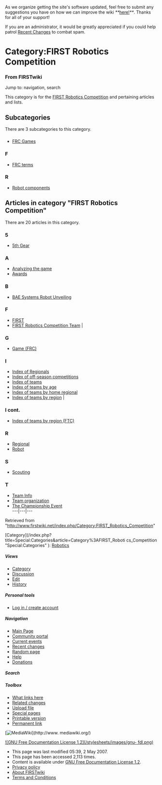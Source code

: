 As we organize getting the site's software updated, feel free to submit any
suggestions you have on how we can improve the wiki
_**_[here!](/index.php/User:Hallry/Suggestions "User:Hallry/Suggestions"
)_**_. Thanks for all of your support!

If you are an administrator, it would be greatly appreciated if you could help
patrol [Recent Changes](/index.php/Special:Recentchanges
"Special:Recentchanges" ) to combat spam.

# Category:FIRST Robotics Competition

### From FIRSTwiki

Jump to: navigation, search

This category is for the [FIRST Robotics
Competition](/index.php/FIRST_Robotics_Competition "FIRST Robotics
Competition" ) and pertaining articles and lists.

  

## Subcategories

There are 3 subcategories to this category.

###

  * [FRC Games](/index.php/Category:FRC_Games "Category:FRC Games" )

### F

  * [FRC terms](/index.php/Category:FRC_terms "Category:FRC terms" )

### R

  * [Robot components](/index.php/Category:Robot_components "Category:Robot components" )

## Articles in category "FIRST Robotics Competition"

There are 20 articles in this category.

### 5

  * [5th Gear](/index.php/5th_Gear "5th Gear" )

### A

  * [Analyzing the game](/index.php/Analyzing_the_game "Analyzing the game" )
  * [Awards](/index.php/Awards "Awards" )

### B

  * [BAE Systems Robot Unveiling](/index.php/BAE_Systems_Robot_Unveiling "BAE Systems Robot Unveiling" )

### F

  * [FIRST](/index.php/FIRST "FIRST" )
  * [FIRST Robotics Competition Team](/index.php/FIRST_Robotics_Competition_Team "FIRST Robotics Competition Team" )
|

### G

  * [Game (FRC)](/index.php/Game_%28FRC%29 "Game \(FRC\)" )

### I

  * [Index of Regionals](/index.php/Index_of_Regionals "Index of Regionals" )
  * [Index of off-season competitions](/index.php/Index_of_off-season_competitions "Index of off-season competitions" )
  * [Index of teams](/index.php/Index_of_teams "Index of teams" )
  * [Index of teams by age](/index.php/Index_of_teams_by_age "Index of teams by age" )
  * [Index of teams by home regional](/index.php/Index_of_teams_by_home_regional "Index of teams by home regional" )
  * [Index of teams by region](/index.php/Index_of_teams_by_region "Index of teams by region" )
|

### I cont.

  * [Index of teams by region (FTC)](/index.php/Index_of_teams_by_region_%28FTC%29 "Index of teams by region \(FTC\)" )

### R

  * [Regional](/index.php/Regional "Regional" )
  * [Robot](/index.php/Robot "Robot" )

### S

  * [Scouting](/index.php/Scouting "Scouting" )

### T

  * [Team Info](/index.php/Team_Info "Team Info" )
  * [Team organization](/index.php/Team_organization "Team organization" )
  * [The Championship Event](/index.php/The_Championship_Event "The Championship Event" )  
---|---|---  
  
Retrieved from
"<http://www.firstwiki.net/index.php/Category:FIRST_Robotics_Competition>"

[Category](/index.php?title=Special:Categories&article=Category%3AFIRST_Roboti
cs_Competition "Special:Categories" ): [Robotics](/index.php/Category:Robotics
"Category:Robotics" )

##### Views

  * [Category](/index.php/Category:FIRST_Robotics_Competition)
  * [Discussion](/index.php?title=Category_talk:FIRST_Robotics_Competition&action=edit)
  * [Edit](/index.php?title=Category:FIRST_Robotics_Competition&action=edit)
  * [History](/index.php?title=Category:FIRST_Robotics_Competition&action=history)

##### Personal tools

  * [Log in / create account](/index.php?title=Special:Userlogin&returnto=Category:FIRST_Robotics_Competition)

[](/index.php/Main_Page "Main Page" )

##### Navigation

  * [Main Page](/index.php/Main_Page)
  * [Community portal](/index.php/FIRSTwiki:Community_portal)
  * [Current events](/index.php/Current_events)
  * [Recent changes](/index.php/Special:Recentchanges)
  * [Random page](/index.php/Special:Random)
  * [Help](/index.php/FIRSTwiki:Help)
  * [Donations](/index.php/FIRSTwiki:Site_support)

##### Search



##### Toolbox

  * [What links here](/index.php/Special:Whatlinkshere/Category:FIRST_Robotics_Competition)
  * [Related changes](/index.php/Special:Recentchangeslinked/Category:FIRST_Robotics_Competition)
  * [Upload file](/index.php/Special:Upload)
  * [Special pages](/index.php/Special:Specialpages)
  * [Printable version](/index.php?title=Category:FIRST_Robotics_Competition&printable=yes)
  * [Permanent link](/index.php?title=Category:FIRST_Robotics_Competition&oldid=60019)

[![MediaWiki](/skins/common/images/poweredby_mediawiki_88x31.png)](http://www.
mediawiki.org/)

[![GNU Free Documentation License 1.2](/stylesheets/images/gnu-
fdl.png)](http://www.gnu.org/copyleft/fdl.html)

  * This page was last modified 05:39, 2 May 2007.
  * This page has been accessed 2,113 times.
  * Content is available under [GNU Free Documentation License 1.2](http://www.gnu.org/copyleft/fdl.html "http://www.gnu.org/copyleft/fdl.html" ).
  * [Privacy policy](/index.php/FIRSTwiki:Privacy_policy "FIRSTwiki:Privacy policy" )
  * [About FIRSTwiki](/index.php/FIRSTwiki:About "FIRSTwiki:About" )
  * [Terms and Conditions](/index.php/FIRSTwiki:Terms_and_conditions "FIRSTwiki:Terms and conditions" )

